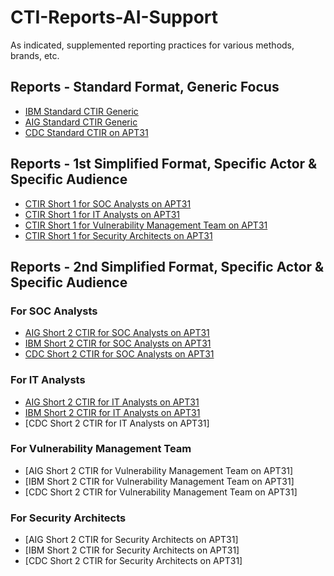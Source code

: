 # CTI-Reports-AI-Support
As indicated, supplemented reporting practices for various methods, brands, etc.

## Reports - Standard Format, Generic Focus

+ [IBM Standard CTIR Generic](IBM-Standard-CTIR-Generic) 
+ [AIG Standard CTIR Generic](AIG-Standard-CTIR-Generic) 
+ [CDC Standard CTIR on APT31](CDC-Standard-CTIR-on-APT31)

## Reports - 1st Simplified Format, Specific Actor & Specific Audience

+ [CTIR Short 1 for SOC Analysts on APT31](CTIR-Short-1-for-SOC-Analysts-on-APT31)
+ [CTIR Short 1 for IT Analysts on APT31](CTIR-Short-1-for-IT-Analysts-on-APT31)
+ [CTIR Short 1 for Vulnerability Management Team on APT31](CTIR-Short-1-for-Vulnerability-Management-Team-on-APT31)
+ [CTIR Short 1 for Security Architects on APT31](CTIR-Short-1-for-Security-Architects-on-APT31)

## Reports - 2nd Simplified Format, Specific Actor & Specific Audience

<h3> For SOC Analysts </h3>

+ [AIG Short 2 CTIR for SOC Analysts on APT31](AIG-Short-2-CTIR-for-SOC-Analysts-on-APT31)
+ [IBM Short 2 CTIR for SOC Analysts on APT31](IBM-Short-2-CTIR-for-SOC-Analysts-on-APT31)
+ [CDC Short 2 CTIR for SOC Analysts on APT31](CDC-Short-2-CTIR-for-SOC-Analysts-on-APT31)

<h3> For IT Analysts </h3>

+ [AIG Short 2 CTIR for IT Analysts on APT31](AIG-Short-2-CTIR-for-IT-Analysts-on-APT31)
+ [IBM Short 2 CTIR for IT Analysts on APT31](IBM-Short-2-CTIR-for-IT-Analysts-on-APT31)
+ [CDC Short 2 CTIR for IT Analysts on APT31]

<h3> For Vulnerability Management Team </h3>

+ [AIG Short 2 CTIR for Vulnerability Management Team on APT31]
+ [IBM Short 2 CTIR for Vulnerability Management Team on APT31]
+ [CDC Short 2 CTIR for Vulnerability Management Team on APT31]

<h3> For Security Architects </h3>

+ [AIG Short 2 CTIR for Security Architects on APT31]
+ [IBM Short 2 CTIR for Security Architects on APT31]
+ [CDC Short 2 CTIR for Security Architects on APT31]
